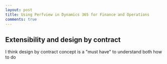 ```yaml
---
layout: post
title: Using Perfview in Dynamics 365 for Finance and Operations
comments: true
---
```


## Extensibility and design by contract

I think design by contract concept is a "must have" to understand both how to do 